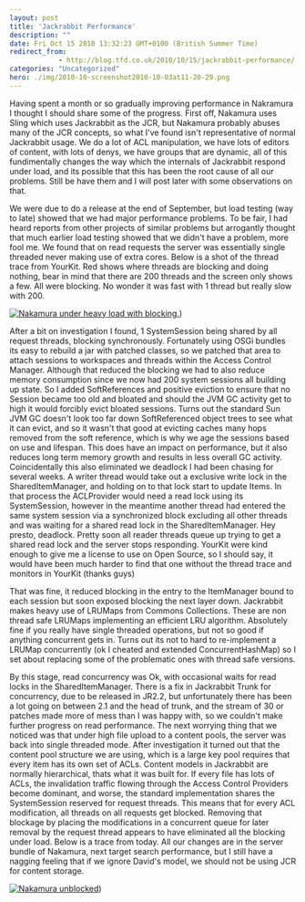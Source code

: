 ```yaml
---
layout: post
title: 'Jackrabbit Performance'
description: ""
date: Fri Oct 15 2010 13:32:23 GMT+0100 (British Summer Time)
redirect_from: 
            - http://blog.tfd.co.uk/2010/10/15/jackrabbit-performance/
categories: "Uncategorized"
hero: ./img/2010-10-screenshot2010-10-03at11-20-29.png
---
```

Having spent a month or so gradually improving performance in Nakramura I thought I should share some of the progress. First off, Nakamura uses Sling which uses Jackrabbit as the JCR, but Nakamura probably abuses many of the JCR concepts, so what I've found isn't representative of normal Jackrabbit usage. We do a lot of ACL manipulation, we have lots of editors of content, with lots of denys, we have groups that are dynamic, all of this fundimentally changes the way which the internals of Jackrabbit respond under load, and its possible that this has been the root cause of all our problems. Still be have them and I will post later with some observations on that.

We were due to do a release at the end of September, but load testing (way to late) showed that we had major performance problems. To be fair, I had heard reports from other projects of similar problems but arrogantly thought that much earlier load testing showed that we didn't have a problem, more fool me. We found that on read requests the server was essentially single threaded never making use of extra cores. Below is a shot of the thread trace from YourKit. Red shows where threads are blocking and doing nothing, bear in mind that there are 200 threads and the screen only shows a few. All were blocking. No wonder it was fast with 1 thread but really slow with 200.

[![](https://ik.imagekit.io/htj4bin8p/2010-10-screenshot2010-10-03at11-20-29.png "Nakamura under heavy load with blocking.")](https://ik.imagekit.io/htj4bin8p/2010/10/screenshot2010-10-03at11-20-29.png))

After a bit on investigation I found, 1 SystemSession being shared by all request threads, blocking synchronously. Fortunately using OSGi bundles its easy to rebuild a jar with patched classes, so we patched that area to attach sessions to workspaces and threads within the Access Control Manager. Although that reduced the blocking we had to also reduce memory consumption since we now had 200 system sessions all building up state. So I added SoftReferences and positive eviction to ensure that no Session became too old and bloated and should the JVM GC activity get to high it would forcibly evict bloated sessions. Turns out the standard Sun JVM GC doesn't look too far down SoftReferenced object trees to see what it can evict, and so it wasn't that good at evicting caches many hops removed from the soft reference, which is why we age the sessions based on use and lifespan. This does have an impact on performance, but it also reduces long term memory growth and results in less overall GC activity. Coincidentally this also eliminated we deadlock I had been chasing for several weeks. A writer thread would take out a exclusive write lock in the SharedItemManager, and holding on to that lock start to update Items. In that process the ACLProvider would need a read lock using its SystemSession, however in the meantime another thread had entered the same system session via a synchronized block excluding all other threads and was waiting for a shared read lock in the SharedItemManager. Hey presto, deadlock. Pretty soon all reader threads queue up trying to get a shared read lock and the server stops responding. YourKit were kind enough to give me a license to use on Open Source, so I should say, it would have been much harder to find that one without the thread trace and monitors in YourKit (thanks guys)

That was fine, it reduced blocking in the entry to the ItemManager bound to each session but soon exposed blocking the next layer down. Jackrabbit makes heavy use of LRUMaps from Commons Collections. These are non thread safe LRUMaps implementing an efficient LRU algorithm. Absolutely fine if you really have single threaded operations, but not so good if anything concurrent gets in. Turns out its not to hard to re-implement a LRUMap concurrently (ok I cheated and extended ConcurrentHashMap) so I set about replacing some of the problematic ones with thread safe versions.

By this stage, read concurrency was Ok, with occasional waits for read locks in the SharedItemManager. There is a fix in Jackrabbit Trunk for concurrency, due to be released in JR2.2, but unfortunately there has been a lot going on between 2.1 and the head of trunk, and the stream of 30 or patches made more of mess than I was happy with, so we couldn't make further progress on read performance. The next worrying thing that we noticed was that under high file upload to a content pools, the server was back into single threaded mode. After investigation it turned out that the content pool structure we are using, which is a large key pool requires that every item has its own set of ACLs. Content models in Jackrabbit are normally hierarchical, thats what it was built for. If every file has lots of ACLs, the invalidation traffic flowing through the Access Control Providers become dominant, and worse, the standard implementation shares the SystemSession reserved for request threads. This means that for every ACL modification, all threads on all requests get blocked. Removing that blockage by placing the modifications in a concurrent queue for later removal by the request thread appears to have eliminated all the blocking under load. Below is a trace from today. All our changes are in the server bundle of Nakamura, next target search performance, but I still have a nagging feeling that if we ignore David's model, we should not be using JCR for content storage.

[![](https://ik.imagekit.io/htj4bin8p/2010-10-screen-shot-2010-10-15-at-12-43-45.png "Nakamura unblocked")](https://ik.imagekit.io/htj4bin8p/2010/10/screen-shot-2010-10-15-at-12-43-45.png))
